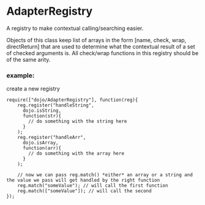 # AdapterRegistry
A registry to make contextual calling/searching easier. 

Objects of this class keep list of arrays in the form [name, check, wrap, directReturn] that are used to determine what the contextual result of a set of checked arguments is. All check/wrap functions in this registry should be of the same arity.

### example:
create a new registry
```
require(["dojo/AdapterRegistry"], function(reg){
    reg.register("handleString",
      dojo.isString,
      function(str){
        // do something with the string here
      }
    );
    reg.register("handleArr",
      dojo.isArray,
      function(arr){
        // do something with the array here
      }
    );

    // now we can pass reg.match() *either* an array or a string and the value we pass will get handled by the right function
    reg.match("someValue"); // will call the first function
    reg.match(["someValue"]); // will call the second
});
```
